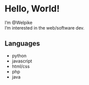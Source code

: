 # Hello, World!

I’m @Welpike  
I’m interested in the web/software dev.

## Languages
- python
- javascript
- html/css
- php
- java
